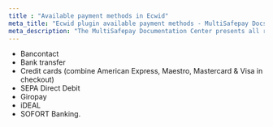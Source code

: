 ```yaml
---
title : "Available payment methods in Ecwid"
meta_title: "Ecwid plugin available payment methods - MultiSafepay Docs"
meta_description: "The MultiSafepay Documentation Center presents all relevant information about our Plugins and API. You can also find support pages for payment methods, tools and general questions as well as the contact details of our Support and Integration Teams."
---
```

+ Bancontact
+ Bank transfer
+ Credit cards (combine American Express, Maestro, Mastercard & Visa in checkout)
+ SEPA Direct Debit 
+ Giropay 
+ iDEAL 
+ SOFORT Banking.